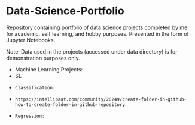 # Data-Science-Portfolio
Repository containing portfolio of data science projects completed by me for academic, self learning, and hobby purposes. Presented in the form of Jupyter  Notebooks. 


Note: Data used in the projects (accessed under data directory) is for demonstration purposes only.

- Machine Learning Projects: 
-   SL
-     Classification:
-     https://intellipaat.com/community/20249/create-folder-in-github-how-to-create-folder-in-github-repository
-     Regression:


